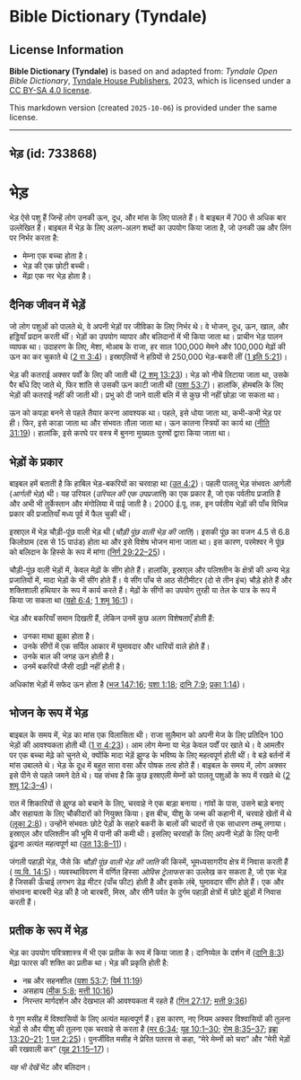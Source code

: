 # Bible Dictionary (Tyndale)

## License Information

**Bible Dictionary (Tyndale)** is based on and adapted from: _Tyndale Open Bible Dictionary_, [Tyndale House Publishers](https://tyndaleopenresources.com/), 2023, which is licensed under a [CC BY-SA 4.0 license](https://creativecommons.org/licenses/by-sa/4.0/legalcode.en).

This markdown version (created `2025-10-06`) is provided under the same license.



--------------------------------

## भेड़ (id: 733868)

भेड़
====

भेड़ ऐसे पशु हैं जिन्हें लोग उनकी ऊन, दूध, और मांस के लिए पालते हैं। वे बाइबल में 700 से अधिक बार उल्लेखित हैं। बाइबल में भेड़ के लिए अलग\-अलग शब्दों का उपयोग किया जाता है, जो उनकी उम्र और लिंग पर निर्भर करता है:

* मेम्ना एक बच्चा होता है।
* भेड़ की एक छोटी बच्ची।
* मेंढ़ा एक नर भेड़ होता है।

दैनिक जीवन में भेड़ें
---------------------

जो लोग पशुओं को पालते थे, वे अपनी भेड़ों पर जीविका के लिए निर्भर थे। वे भोजन, दूध, ऊन, खाल, और हड्डियाँ प्रदान करती थीं। भेड़ों का उपयोग व्यापार और बलिदानों में भी किया जाता था। प्राचीन भेड़ पालन व्यापक था। उदाहरण के लिए, मेशा, मोआब के राजा, हर साल 100,000 मेमने और 100,000 मेढ़ों की ऊन का कर चुकाते थे ([2 रा 3:4](https://ref.ly/2Kgs3:4))। इस्राएलियों ने हग्रियों से 250,000 भेड़\-बकरी लीं ([1 इति 5:21](https://ref.ly/1Chr5:21))।

भेड़ की कतराई अक्सर पर्वों के लिए की जाती थी ([2 शमू 13:23](https://ref.ly/2Sam13:23))। भेड़ को नीचे लिटाया जाता था, उसके पैर बाँधे दिए जाते थे, फिर शांति से उसकी ऊन काटी जाती थी ([यशा 53:7](https://ref.ly/Isa53:7))। हालांकि, होमबलि के लिए भेड़ों की कतराई नहीं की जाती थी। प्रभु को दी जाने वाली बलि में से कुछ भी नहीं छोड़ा जा सकता था।

ऊन को कपड़ा बनने से पहले तैयार करना आवश्यक था। पहले, इसे धोया जाता था, कभी\-कभी भेड़ पर ही। फिर, इसे काडा जाता था और संभवतः तौला जाता था। ऊन कातना स्त्रियों का कार्य था ([नीति 31:19](https://ref.ly/Prov31:19))। हालांकि, इसे करघे पर वस्त्र में बुनना मुख्यतः पुरुषों द्वारा किया जाता था।

भेड़ों के प्रकार
----------------

बाइबल हमें बताती है कि हाबिल भेड़\-बकरियों का चरवाहा था ([उत 4:2](https://ref.ly/Gen4:2))। पहली पालतू भेड़ संभवतः आर्गली (*आर्गली भेड़*) थी। यह उरियल (*उरियल की एक उपप्रजाति*) का एक प्रकार है, जो एक पर्वतीय प्रजाति है और अभी भी तुर्केस्तान और मंगोलिया में पाई जाती है। 2000 ई.पू. तक, इन पर्वतीय भेड़ों की पाँच विभिन्न प्रकार की प्रजातियाँ मध्य पूर्व में फैल चुकी थीं।

इस्राएल में भेड़ चौड़ी\-पूंछ वाली भेड़ थी (*चौड़ी पूंछ वाली भेड़ की जाति*)। इसकी पूंछ का वजन 4\.5 से 6\.8 किलोग्राम (दस से 15 पाउंड) होता था और इसे विशेष भोजन माना जाता था। इस कारण, परमेश्वर ने पूंछ को बलिदान के हिस्से के रूप में मांगा ([निर्ग 29:22–25](https://ref.ly/Exod29:22-Exod29:25))।

चौड़ी\-पूंछ वाली भेड़ों में, केवल मेढ़ों के सींग होते हैं। हालांकि, इस्राएल और पलिश्तीन के क्षेत्रों की अन्य भेड़ प्रजातियों में, मादा भेड़ों के भी सींग होते हैं। ये सींग पाँच से आठ सेंटीमीटर (दो से तीन इंच) चौड़े होते हैं और शक्तिशाली हथियार के रूप में कार्य करते हैं। मेढ़ों के सींगों का उपयोग तुरही या तेल के पात्र के रूप में किया जा सकता था ([यहो 6:4](https://ref.ly/Josh6:4); [1 शमू 16:1](https://ref.ly/1Sam16:1))।

भेड़ और बकरियाँ समान दिखती हैं, लेकिन उनमें कुछ अलग विशेषताएँ होती हैं:

* उनका माथा झुका होता है।
* उनके सींगों में एक सर्पिल आकार में घुमावदार और धारियों वाले होते हैं।
* उनके बाल की जगह ऊन होती है।
* उनमें बकरियों जैसी दाढ़ी नहीं होती है।

अधिकांश भेड़ों में सफेद ऊन होता है ([भज 147:16](https://ref.ly/Ps147:16); [यशा 1:18](https://ref.ly/Isa1:18); [दानि 7:9](https://ref.ly/Dan7:9); [प्रका 1:14](https://ref.ly/Rev1:14))।

भोजन के रूप में भेड़
--------------------

बाइबल के समय में, भेड़ का मांस एक विलासिता थी। राजा सुलैमान को अपनी मेज के लिए प्रतिदिन 100 भेड़ों की आवश्यकता होती थी ([1 रा 4:23](https://ref.ly/1Kgs4:23))। आम लोग मेम्ना या भेड़ केवल पर्वों पर खाते थे। वे आमतौर पर एक बच्चा मेढ़े को चुनते थे, क्योंकि मादा भेड़ें झुण्ड के भविष्य के लिए महत्वपूर्ण होती थीं। वे बड़े बर्तनों में मांस उबालते थे। भेड़ के दूध में बहुत सारा वसा और पोषक तत्व होते हैं। बाइबल के समय में, लोग अक्सर इसे पीने से पहले जमने देते थे। यह संभव है कि कुछ इस्राएली मेम्नों को पालतू पशुओं के रूप में रखते थे ([2 शमू 12:3–4](https://ref.ly/2Sam12:3-2Sam12:4))।

रात में शिकारियों से झुण्ड को बचाने के लिए, चरवाहे ने एक बाड़ा बनाया। गांवों के पास, उसने बाड़े बनाए और सहायता के लिए चौकीदारों को नियुक्त किया। इस बीच, यीशु के जन्म की कहानी में, चरवाहे खेतों में थे ([लूका 2:8](https://ref.ly/Luke2:8))। उन्होंने संभवतः छोटे पेड़ों के सहारे बकरी के बालों की चादरों से एक साधारण तम्बू लगाया। इस्राएल और पलिश्तीन की भूमि में पानी की कमी थी। इसलिए चरवाहों के लिए अपनी भेड़ों के लिए पानी ढूंढना अत्यंत महत्वपूर्ण था ([उत 13:8–11](https://ref.ly/Gen13:8-Gen13:11))।

जंगली पहाड़ी भेड़, जैसे कि *चौड़ी पूंछ वाली भेड़ की जाति* की किस्में, भूमध्यसागरीय क्षेत्र में निवास करती हैं ( [व्य.वि. 14:5](https://ref.ly/Deut14:5))। व्यवस्थाविवरण में वर्णित हिस्सा *ओविस ट्रेलाफस* का उल्लेख कर सकता है, जो एक भेड़ है जिसकी ऊँचाई लगभग डेढ़ मीटर (पाँच फीट) होती है और इसके लंबे, घुमावदार सींग होते हैं। एक और संभावना बारबरी भेड़ की है जो बारबरी, मिस्र, और सीनै पर्वत के दुर्गम पहाड़ी क्षेत्रों में छोटे झुंडों में निवास करती हैं।

प्रतीक के रूप में भेड़
----------------------

भेड़ का उपयोग पवित्रशास्त्र में भी एक प्रतीक के रूप में किया जाता है। दानिय्येल के दर्शन में ([दानि 8:3](https://ref.ly/Dan8:3)) मेढ़ा फारस की शक्ति का प्रतीक था। भेड़ की प्रकृति होती है:

* नम्र और सहनशील ([यशा 53:7](https://ref.ly/Isa53:7); [यिर्म 11:19](https://ref.ly/Jer11:19))
* असहाय ([मीक 5:8](https://ref.ly/Mic5:8); [मत्ती 10:16](https://ref.ly/Matt10:16))
* निरन्तर मार्गदर्शन और देखभाल की आवश्यकता में रहते हैं ([गिन 27:17](https://ref.ly/Num27:17); [मत्ती 9:36](https://ref.ly/Matt9:36))

ये गुण मसीह में विश्वासियों के लिए अत्यंत महत्वपूर्ण हैं। इस कारण, नए नियम अक्सर विश्वासियों की तुलना भेड़ों से और यीशु की तुलना एक चरवाहे से करता है ([मर 6:34](https://ref.ly/Mark6:34); [यूह 10:1–30](https://ref.ly/John10:1-John10:30); [रोम 8:35–37](https://ref.ly/Rom8:35-Rom8:37); [इब्रा 13:20–21](https://ref.ly/Heb13:20-Heb13:21); [1 पत 2:25](https://ref.ly/1Pet2:25))। पुनर्जीवित मसीह ने प्रेरित पतरस से कहा, “मेरे मेम्नों को चरा” और “मेरी भेड़ों की रखवाली कर” ([यूह 21:15–17](https://ref.ly/John21:15-John21:17))।

*यह भी देखें*  भेंट और बलिदान।



